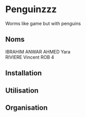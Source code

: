 # Penguinzzz
Worms like game but with penguins

## Noms
IBRAHIM ANWAR AHMED Yara <br>
RIVIERE Vincent
ROB 4 

## Installation


## Utilisation

## Organisation

